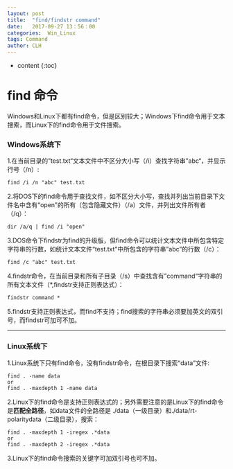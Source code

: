 ```yaml
---
layout: post
title:  "find/findstr command"
date:   2017-09-27 13：56：00
categories:  Win_Linux
tags: Command
author: CLH
---
```


* content
{:toc}

# find 命令 #
Windows和Linux下都有find命令，但是区别较大；Windows下find命令用于文本搜索，而Linux下的find命令用于文件搜索。
### Windows系统下 ###
    
1.在当前目录的”test.txt“文本文件中不区分大小写（/i）查找字符串”abc“，并显示行号（/n）:    

	find /i /n "abc" test.txt	

2.将DOS下的find命令用于查找文件，如不区分大小写，查找并列出当前目录下文件名中含有“open"的所有（包含隐藏文件）（/a）文件，并列出文件所有者（/q）：

	dir /a/q | find /i "open"

3.DOS命令下findstr为find的升级版，但find命令可以统计文本文件中所包含特定字符串的行数，如统计文本文件“test.txt"中所包含的字符串”abc”的行数（/c）：

	find /c "abc" test.txt

4.findstr命令，在当前目录和所有子目录（/s）中查找含有”command“字符串的所有文本文件（*,findstr支持正则表达式）：    

	findstr command *

5.findstr支持正则表达式，而find不支持；find搜索的字符串必须要加英文的双引号，而findstr可加可不加。

----------

### Linux系统下 ###
1.Linux系统下只有find命令，没有findstr命令，在根目录下搜索“data”文件:    

	find . -name data
	or
	find . -maxdepth 1 -name data

2.Linux下的find命令是支持正则表达式的；另外需要注意的是Linux下的find命令是**匹配全路径**，如data文件的全路径是 ./data（一级目录）和./data/rt-polaritydata（二级目录），搜索：  

	find . -maxdepth 1 -iregex .*data
	or
	find . -maxdepth 2 -iregex .*data

3.Linux下的find命令搜索的关键字可加双引号也可不加。